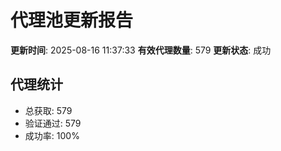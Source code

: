 # 代理池更新报告

**更新时间**: 2025-08-16 11:37:33
**有效代理数量**: 579
**更新状态**:  成功

## 代理统计
- 总获取: 579
- 验证通过: 579
- 成功率: 100%
